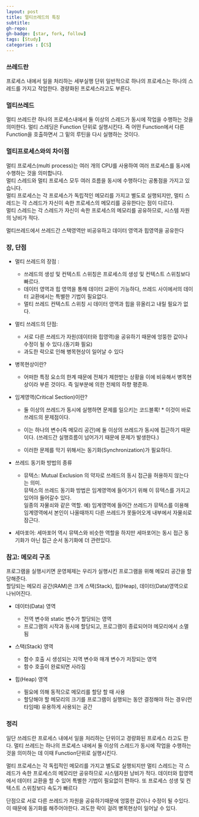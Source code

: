 ```yaml
---
layout: post
title: 멀티쓰레드의 특징
subtitle: 
gh-repo: 
gh-badge: [star, fork, follow]
tags: [Study]
categories : [CS]
---
```


### 쓰레드란
프로세스 내에서 일을 처리하는 세부실행 단위
일반적으로 하나의 프로세스는 하나의 스레드를 가지고 작업한다.
경량화된 프로세스라고도 부른다.

### 멀티쓰레드
멀티 쓰레드란 하나의 프로세스내에서 둘 이상의 스레드가 동시에 작업을 수행하는 것을 의미한다.
멀티 스레딩은 Function 단위로 실행시킨다.
즉 어떤 Function에서 다른 Function을 호출하면서 그 밑의 루틴을 다시 실행하는 것이다.

### 멀티프로세스와의 차이점
멀티 프로세스(multi process)는 여러 개의 CPU를 사용하여 여러 프로세스를 동시에 수행하는 것을 의미합니다.  
멀티 스레드와 멀티 프로세스 모두 여러 흐름을 동시에 수행하다는 공통점을 가지고 있습니다.  
멀티 프로세스는 각 프로세스가 독립적인 메모리를 가지고 별도로 실행되지만, 멀티 스레드는 각 스레드가 자신이 속한 프로세스의 메모리를 공유한다는 점이 다르다.  
멀티 스레드는 각 스레드가 자신이 속한 프로세스의 메모리를 공유하므로, 시스템 자원의 낭비가 적다.  

멀티쓰레드에서 쓰레드간 스택영역만 비공유하고 데이터 영역과 힙영역을 공유한다

### 장, 단점

* 멀티 쓰레드의 장점 :
    - 쓰레드의 생성 및 컨텍스트 스위칭은 프로세스의 생성 및 컨텍스트 스위칭보다 빠르다.
    - 데이터 영역과 힙 영역을 통해 데이터 교환이 가능하다, 쓰레드 사이에서의 데이터 교환에서는 특별한 기법이 필요없다.
    - 멀티 쓰레드 컨텍스트 스위칭 시 데이터 영역과 힙을 뮤올리고 내릴 필요가 없다.

* 멀티 쓰레드의 단점:  
    - 서로 다른 쓰레드가 자원(데이터와 힙영역)을 공유하기 때문에 엉뚱한 값이나 수정이 될 수 있다.(동기화 필요)
    - 과도한 락으로 인해 병목현상이 일어날 수 있다

* 병목현상이란?
    - 어떠한 특정 요소의 한계 때문에 전체가 제한받는 상황을 이에 비유해서 병목현상이라 부른 것이다. 즉 일부분에 의한 전체의 하향 평준화.

* 임계영역(Critical Section)이란?

    - 둘 이상의 쓰레드가 동시에 실행하면 문제를 일으키는 코드블록! * 이것이 바로 쓰레드의 문제점이다.

    - 이는 하나의 변수(즉 메모리 공간)에 둘 이상의 쓰레드가 동시에 접근하기 때문이다. (쓰레드간 실행흐름이 넘어가기 때문에 문제가 발생한다.)

    - 이러한 문제를 막기 위해서는 동기화(Synchronization)가 필요하다. 

* 쓰레드 동기화 방법의 종류

    - 뮤텍스: Mutual Exclusion 의 약자로 쓰레드의 동시 접근을 허용하지 않는다는 의미.   
뮤텍스의 쓰레드 동기화 방법은 임계영역에 들어가기 위해 이 뮤텍스를 가지고 있어야 들어갈수 있다.  
일종의 자물쇠와 같은 역할. 예) 임계영역에 들어간 쓰레드가 뮤텍스를 이용해 임계영역에서 본인이 나올때까지 다른 쓰레드가 못들어오게 내부에서 자물쇠로 잠근다.  
    
- 세마포어: 세마포어 역시 뮤텍스와 비슷한 역할을 하지만 세마포어는 동시 접근 동기화가 아닌 접근 순서 동기화에 더 관련있다.

### 참고: 메모리 구조
프로그램을 실행시키면 운영체제는 우리가 실행시킨 프로그램을 위해 메모리 공간을 할당해준다.  
할당되는 메모리 공간(RAM)은 크게 스택(Stack), 힙(Heap), 데이터(Data)영역으로 나뉘어진다.  

* 데이터(Data) 영역
    - 전역 변수와 static 변수가 할당되는 영역
    - 프로그램의 시작과 동시에 할당되고, 프로그램이 종료되어야 메모리에서 소멸됨

* 스택(Stack) 영역
    - 함수 호출 시 생성되는 지역 변수와 매개 변수가 저장되는 영역
    - 함수 호출이 완료되면 사라짐

* 힙(Heap) 영역
    - 필요에 의해 동적으로 메모리를 할당 할 때 사용
    - 할당해야 할 메모리의 크기를 프로그램이 실행되는 동안 결정해야 하는 경우(런 타임때) 유용하게 사용되는 공간

### 정리

일단 쓰레드란 프로세스 내에서 일을 처리하는 단위이고 경량화된 프로세스 라고도 한다.
멀티 쓰레드는 하나의 프로세스 내에서 둘 이상의 스레드가 동시에 작업을 수행하는 것을 의미하는 데 이때 Function단위로 실행시킨다.

멀티 프로세스는 각 독립적인 메모리를 가지고 별도로 실행되지만 멀티 스레드는 각 스레드가 속한 프로세스의 메모리만 공유하므로 시스템자원 낭비가 적다.
데이터와 힙영역에서 데이터 교환을 할 수 있어 특별한 기법이 필요없이 편하다.
또 프로세스 성생 및 컨텍스트 스위칭보다 속도가 빠르다

단점으로 서로 다른 쓰레드가 자원을 공유하기때문에 엉뚱한 값이나 수정이 될 수있다.
이 때문에 동기화를 해주어야한다.
과도한 락이 걸려 병목현상이 일어날 수 있다.

